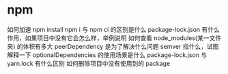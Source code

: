 # npm

如何加速 npm install
npm i 与 npm ci 的区别是什么
package-lock.json 有什么作用，如果项目中没有它会怎么样，举例说明
如何查看 node_modules(某一文件夹) 的体积有多大
peerDependency 是为了解决什么问题
semver 指什么，试图解释一下
optionalDependencies 的使用场景是什么
package-lock.json 与 yarn.lock 有什么区别
如何删除项目中没有使用到的 package